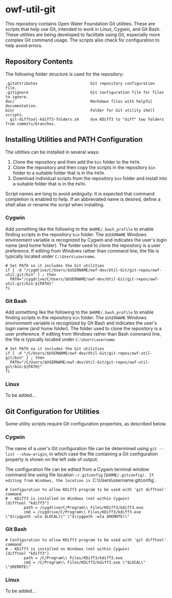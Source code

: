 # owf-util-git #

This repository contains Open Water Foundation Git utilities.
These are scripts that help use Git, intended to work in Linux, Cygwin, and Git Bash.
These utilities are being developed to facilitate using Git,
especially more complex Git command usage.
The scripts also check for configuration to help avoid errors.

## Repository Contents ##

The following folder structure is used for the repository:

```text
.gitattributes                       Git repository configuration file.
.gitignore                           Git configuration file for files to ignore.
doc/                                 Markdown files with helpful documentation.
bin/                                 Folder for Git utility shell scripts.
  git-difftool-kdiff3-folders.sh     Use KDiff3 to "diff" two folders from commits/branches.

```

## Installing Utilities and PATH Configuration ##

The utilities can be installed in several ways:

1. Clone the repository and then add the `bin` folder to the `PATH`.
2. Clone the repository and then copy the scripts in the repository `bin` folder to a suitable folder that is in the `PATH`.
3. Download individual scripts from the repository `bin` folder and install into a suitable folder that is in the `PATH`.

Script names are long to avoid ambiguity.  It is expected that command completion is enabled to help.
If an abbreviated name is desired, define a shell alias or rename the script when installing.

### Cygwin ###

Add something like the following to the `$HOME/.bash_profile` to enable finding scripts in the repository `bin` folder.
The `$USERNAME` Windows environment variable is recognized by Cygwin and indicates the user's login name (and home folder).
The folder used to clone the repository is a user preference.
If editing from Windows rather than command line, the file is typically located under `C:\Users\username`.

``` text
# Set PATH so it includes the Git utilities
if [ -d "/cygdrive/C/Users/$USERNAME/owf-dev/Util-Git/git-repos/owf-util-git/bin" ] ; then
  PATH="/cygdrive/C/Users/$USERNAME/owf-dev/Util-Git/git-repos/owf-util-git/bin:${PATH}"
fi

```

### Git Bash ###

Add something like the following to the `$HOME/.bash_profile` to enable finding scripts in the repository `bin` folder.
The `$USERNAME` Windows environment variable is recognized by Git Bash and indicates the user's login name (and home folder).
The folder used to clone the repository is a user preference.
If editing from Windows rather than Bash command line, the file is typically located under `C:\Users\username`.

``` text
# Set PATH so it includes the Git utilities
if [ -d "/C/Users/$USERNAME/owf-dev/Util-Git/git-repos/owf-util-git/bin" ] ; then
  PATH="/C/Users/$USERNAME/owf-dev/Util-Git/git-repos/owf-util-git/bin:${PATH}"
fi

```

### Linux ###

To be added...

## Git Configuration for Utilities ##

Some utility scripts require Git configuration properties, as described below.

### Cygwin ###

The name of a user's Git configuration file can be determined using `git --list --show-origin`,
in which case the file containing a Git configuration property is shown on the left side of output.

The configuration file can be edited from a Cygwin terminal window command line
using file location `~/.gitconfig` (`$HOME/.gitconfig).
If editing from Windows, the location is `C:\Users\username\.gitconfig`.

```text
# Configuration to allow KDiff3 program to be used with 'git difftool' command
# - KDiff3 is installed on Windows (not within Cygwin)
[difftool "kdiff3"]
        path = /cygdrive/C/Program\\ Files/KDiff3/kdiff3.exe
        cmd = /cygdrive/C/Program\\ Files/KDiff3/kdiff3.exe \"$(cygpath -wla $LOCAL)\" \"$(cygpath -wla $REMOTE)\"
```

### Git Bash ###

```text
# Configuration to allow KDiff3 program to be used with 'git difftool' command
# - KDiff3 is installed on Windows (not within Cygwin)
[difftool "kdiff3"]
        path = /C/Program\\ Files/KDiff3/kdiff3.exe
        cmd = /C/Program\\ Files/KDiff3/kdiff3.exe \"$LOCAL\" \"$REMOTE\"
```

### Linux ###

To be added...
